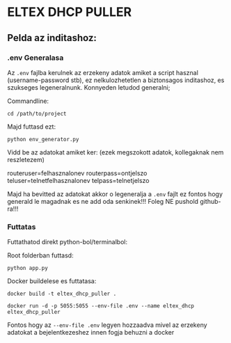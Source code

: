 # ELTEX DHCP PULLER



## Pelda az inditashoz:

### .env Generalasa
 Az `.env` fajlba kerulnek az erzekeny adatok amiket a script hasznal (username-password stb), ez nelkulozhetetlen a biztonsagos inditashoz, es szukseges legeneralnunk.
 Konnyeden letudod generalni;

 Commandline:

 `cd /path/to/project`

 Majd futtasd ezt:

 `python env_generator.py`

 Vidd be az adatokat amiket ker: (ezek megszokott adatok, kollegaknak nem reszletezem)

 routeruser=felhasznalonev
 routerpass=ontjelszo
 teluser=telnetfelhasznalonev
 telpass=telnetjelszo

 Majd ha bevitted az adatokat akkor o legeneralja a `.env` fajlt ez fontos hogy generald le magadnak es ne add oda senkinek!!! Foleg NE pushold github-ra!!!

 ### Futtatas
 Futtathatod direkt python-bol/terminalbol:

 Root folderban futtasd:

 `python app.py`

 Docker buildelese es futtatasa:

 `docker build -t eltex_dhcp_puller . `

 `docker run -d -p 5055:5055 --env-file .env --name eltex_dhcp eltex_dhcp_puller`

  Fontos hogy az `--env-file .env` legyen hozzaadva mivel az erzekeny adatokat a bejelentkezeshez innen fogja behuzni a docker